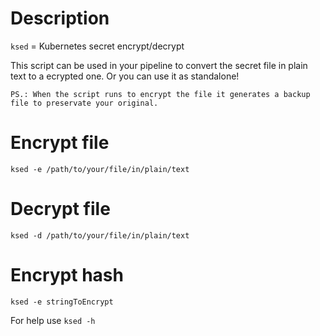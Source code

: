 # Description
`ksed` = Kubernetes secret encrypt/decrypt

This script can be used in your pipeline to convert the secret file in plain text to a ecrypted one.
Or you can use it as standalone! 

`PS.: When the script runs to encrypt the file it generates a backup file to preservate your original.`

# Encrypt file
`ksed -e /path/to/your/file/in/plain/text`

# Decrypt file
`ksed -d /path/to/your/file/in/plain/text`

# Encrypt hash
`ksed -e stringToEncrypt`

For help use `ksed -h`
